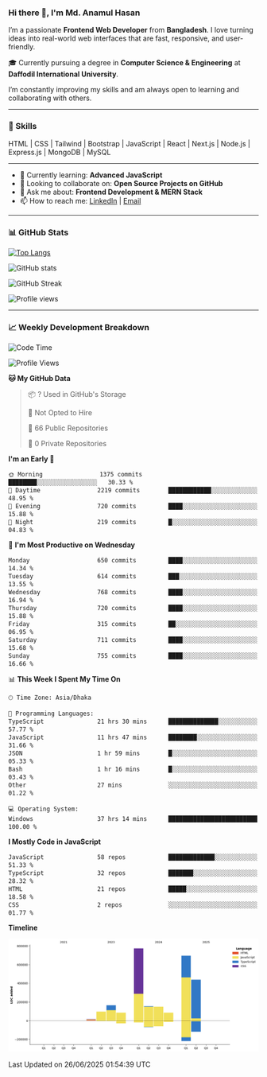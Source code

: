 ### Hi there 👋, I'm Md. Anamul Hasan

I’m a passionate **Frontend Web Developer** from **Bangladesh**. I love turning ideas into real-world web interfaces that are fast, responsive, and user-friendly.

🎓 Currently pursuing a degree in **Computer Science & Engineering** at **Daffodil International University**.

I’m constantly improving my skills and am always open to learning and collaborating with others.

---

### 🚀 Skills
HTML | CSS | Tailwind | Bootstrap | JavaScript | React | Next.js | Node.js | Express.js | MongoDB | MySQL 

---

- 🌱 Currently learning: **Advanced JavaScript**
- 👯 Looking to collaborate on: **Open Source Projects on GitHub**
- 💬 Ask me about: **Frontend Development & MERN Stack**
- 📫 How to reach me: [LinkedIn](https://www.linkedin.com/in/mdanamulhasan201) | [Email](mailto:anamulhasan3625@gmail.com)

---

### 📊 GitHub Stats

[![Top Langs](https://github-readme-stats.vercel.app/api/top-langs/?username=mdanamulhasan201&layout=compact)](https://github.com/anuraghazra/github-readme-stats)

![GitHub stats](https://github-readme-stats.vercel.app/api?username=mdanamulhasan201&show_icons=true&count_private=true&theme=tokyonight)

![GitHub Streak](https://streak-stats.demolab.com?user=mdanamulhasan201&theme=tokyonight)

![Profile views](https://gpvc.arturio.dev/mdanamulhasan201)

---

### 📈 Weekly Development Breakdown

<!--START_SECTION:waka-->
![Code Time](http://img.shields.io/badge/Code%20Time-336%20hrs%2021%20mins-blue)

![Profile Views](http://img.shields.io/badge/Profile%20Views-1-blue)

**🐱 My GitHub Data** 

> 📦 ? Used in GitHub's Storage 
 > 
> 🚫 Not Opted to Hire
 > 
> 📜 66 Public Repositories 
 > 
> 🔑 0 Private Repositories 
 > 
**I'm an Early 🐤** 

```text
🌞 Morning                1375 commits        ████████░░░░░░░░░░░░░░░░░   30.33 % 
🌆 Daytime                2219 commits        ████████████░░░░░░░░░░░░░   48.95 % 
🌃 Evening                720 commits         ████░░░░░░░░░░░░░░░░░░░░░   15.88 % 
🌙 Night                  219 commits         █░░░░░░░░░░░░░░░░░░░░░░░░   04.83 % 
```
📅 **I'm Most Productive on Wednesday** 

```text
Monday                   650 commits         ████░░░░░░░░░░░░░░░░░░░░░   14.34 % 
Tuesday                  614 commits         ███░░░░░░░░░░░░░░░░░░░░░░   13.55 % 
Wednesday                768 commits         ████░░░░░░░░░░░░░░░░░░░░░   16.94 % 
Thursday                 720 commits         ████░░░░░░░░░░░░░░░░░░░░░   15.88 % 
Friday                   315 commits         ██░░░░░░░░░░░░░░░░░░░░░░░   06.95 % 
Saturday                 711 commits         ████░░░░░░░░░░░░░░░░░░░░░   15.68 % 
Sunday                   755 commits         ████░░░░░░░░░░░░░░░░░░░░░   16.66 % 
```


📊 **This Week I Spent My Time On** 

```text
🕑︎ Time Zone: Asia/Dhaka

💬 Programming Languages: 
TypeScript               21 hrs 30 mins      ██████████████░░░░░░░░░░░   57.77 % 
JavaScript               11 hrs 47 mins      ████████░░░░░░░░░░░░░░░░░   31.66 % 
JSON                     1 hr 59 mins        █░░░░░░░░░░░░░░░░░░░░░░░░   05.33 % 
Bash                     1 hr 16 mins        █░░░░░░░░░░░░░░░░░░░░░░░░   03.43 % 
Other                    27 mins             ░░░░░░░░░░░░░░░░░░░░░░░░░   01.22 % 

💻 Operating System: 
Windows                  37 hrs 14 mins      █████████████████████████   100.00 % 
```

**I Mostly Code in JavaScript** 

```text
JavaScript               58 repos            █████████████░░░░░░░░░░░░   51.33 % 
TypeScript               32 repos            ███████░░░░░░░░░░░░░░░░░░   28.32 % 
HTML                     21 repos            █████░░░░░░░░░░░░░░░░░░░░   18.58 % 
CSS                      2 repos             ░░░░░░░░░░░░░░░░░░░░░░░░░   01.77 % 
```



**Timeline**

![Lines of Code chart](https://raw.githubusercontent.com/mdanamulhasan201/mdanamulhasan201/main/assets/bar_graph.png)


 Last Updated on 26/06/2025 01:54:39 UTC
<!--END_SECTION:waka-->
